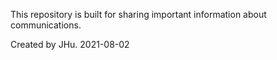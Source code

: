 This repository is built for sharing important information about communications.

Created by JHu.
2021-08-02